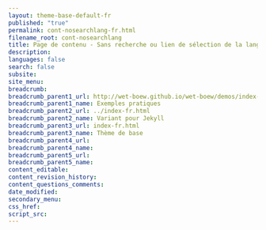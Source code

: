 ```yaml
---
layout: theme-base-default-fr
published: "true"
permalink: cont-nosearchlang-fr.html
filename_root: cont-nosearchlang
title: Page de contenu - Sans recherche ou lien de sélection de la langue - Thème de base
description:
languages: false
search: false
subsite:
site_menu:
breadcrumb:
breadcrumb_parent1_url: http://wet-boew.github.io/wet-boew/demos/index-fra.html
breadcrumb_parent1_name: Exemples pratiques
breadcrumb_parent2_url: ../index-fr.html
breadcrumb_parent2_name: Variant pour Jekyll
breadcrumb_parent3_url: index-fr.html
breadcrumb_parent3_name: Thème de base
breadcrumb_parent4_url:
breadcrumb_parent4_name:
breadcrumb_parent5_url:
breadcrumb_parent5_name:
content_editable:
content_revision_history:
content_questions_comments:
date_modified:
secondary_menu:
css_href:
script_src:
---
```


